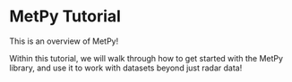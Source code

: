 # MetPy Tutorial

This is an overview of MetPy!

Within this tutorial, we will walk through how to get started with the MetPy library, and use it to work with datasets beyond just radar data!